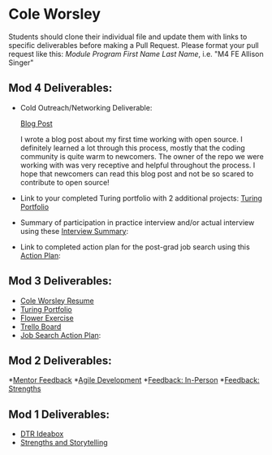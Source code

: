 # Cole Worsley

Students should clone their individual file and update them with links to specific deliverables before making a Pull Request. Please format your pull request like this: *Module Program First Name Last Name*, i.e. "M4 FE Allison Singer" 

## Mod 4 Deliverables:
* Cold Outreach/Networking Deliverable:

   [Blog Post](https://medium.com/@coleworsley/my-first-experience-with-open-source-e10402ddbbe4)
   
   I wrote a blog post about my first time working with open source. I definitely learned a lot through this process, mostly that the coding community is quite warm to newcomers. The owner of the repo we were working with was very receptive and helpful throughout the process. I hope that newcomers can read this blog post and not be so scared to contribute to open source!

* Link to your completed Turing portfolio with 2 additional projects: [Turing Portfolio](https://www.turing.io/alumni/cole-worsley)
* Summary of participation in practice interview and/or actual interview using these [Interview Summary](https://gist.github.com/coleworsley/d67803bddff8feafcb5f4117e3aa16ac):
* Link to completed action plan for the post-grad job search using this [Action Plan](https://gist.github.com/coleworsley/18c5d62106fa3a937e0a370bce6f7e6b): 

## Mod 3 Deliverables:

* [Cole Worsley Resume](https://github.com/coleworsley/personal-site/blob/master/src/assets/Cole_Worsley_Resume.pdf) 
* [Turing Portfolio](https://www.turing.io/alumni/cole-worsley)
* [Flower Exercise](https://gist.github.com/coleworsley/1ff1097ab2315f4a3fa1f98097f30b80)
* [Trello Board](https://trello.com/b/6gAq7ylh/job-tracker)
* [Job Search Action Plan](https://gist.github.com/coleworsley/eac1369d842c2df053bf7f3da4bad022):

## Mod 2 Deliverables:
*[Mentor Feedback](https://gist.github.com/coleworsley/97194ab16a5a8929a71f3c9e923ad3c6)
*[Agile Development](https://gist.github.com/coleworsley/d467b91b5e5ee2c5811869b7b9ca92c3)
*[Feedback: In-Person](https://gist.github.com/coleworsley/767315071d2e1db5981b69e715a73c12)
*[Feedback: Strengths](https://gist.github.com/coleworsley/f14f282eec6236104b472e0006a63142)

## Mod 1 Deliverables:
* [DTR Ideabox](https://gist.github.com/coleworsley/49f030c5c284f3efd8ba35abfa1bcb02)
* [Strengths and Storytelling](https://gist.github.com/coleworsley/fe6fa948254d77957aab3cf5cfe83394)
